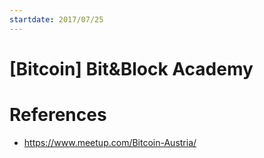 ```yaml
---
startdate: 2017/07/25
---
```

# [Bitcoin] Bit&Block Academy

# References
* https://www.meetup.com/Bitcoin-Austria/
